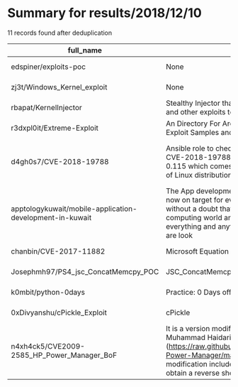 
# Summary for results/2018/12/10
    
11 records found after deduplication

| full_name | description | html_url | matched_list | matched_count | pushed_at | size | stargazers_count | language | forks_count |
|----------------------------------------------------------|------------------------------------------------------------------------------------------------------------------------------------------------------------------------------------------------------------------------------------------------------------------|-----------------------------------------------------------------------------|------------------------------------------------------|-----------------|---------------------------|--------|--------------------|------------|---------------|
| edspiner/exploits-poc | None | https://github.com/edspiner/exploits-poc | ['exploit'] | 1 | 2018-12-10 14:45:35+00:00 | 1 | 0 | | 0 |
| zj3t/Windows_Kernel_exploit | None | https://github.com/zj3t/Windows_Kernel_exploit | ['exploit'] | 1 | 2018-12-10 08:50:01+00:00 | 98 | 1 | | 0 |
| rbapat/KernelInjector | Stealthy Injector that leverages a vulnerable driver and other exploits to remain undetected | https://github.com/rbapat/KernelInjector | ['exploit'] | 1 | 2018-12-10 09:48:38+00:00 | 464 | 25 | C | 17 |
| r3dxpl0it/Extreme-Exploit | An Directory For Archiving Non-Robust Exploits, Exploit Samples and Malware Samples/Parts | https://github.com/r3dxpl0it/Extreme-Exploit | ['exploit'] | 1 | 2018-12-10 16:28:15+00:00 | 8 | 3 | C | 2 |
| d4gh0s7/CVE-2018-19788 | Ansible role to check the vulnerability tracked as CVE-2018-19788, impacts PolicyKit version 0.115 which comes pre-installed on a wide range of Linux distributions | https://github.com/d4gh0s7/CVE-2018-19788 | ['cve poc', 'cve-2', 'exploit', 'vulnerability poc'] | 4 | 2018-12-10 15:57:47+00:00 | 25 | 3 | Shell | 0 |
| apptologykuwait/mobile-application-development-in-kuwait | The App development market in the Kuwait is right now on target for every investor. This can be said without a doubt that apps are the future of our computing world and there is an app for almost everything and anything in the world. The investors are look | https://github.com/apptologykuwait/mobile-application-development-in-kuwait | ['exploit'] | 1 | 2018-12-10 05:40:00+00:00 | 0 | 0 | | 0 |
| chanbin/CVE-2017-11882 | Microsoft Equation 3.0/Convert python2 to python3 | https://github.com/chanbin/CVE-2017-11882 | ['cve-2'] | 1 | 2018-12-10 11:18:50+00:00 | 118 | 0 | Python | 0 |
| Josephmh97/PS4_jsc_ConcatMemcpy_POC | JSC_ConcatMemcpy Webkit Exploit POC | https://github.com/Josephmh97/PS4_jsc_ConcatMemcpy_POC | ['exploit'] | 1 | 2018-12-10 12:05:42+00:00 | 0 | 4 | HTML | 8 |
| k0mbit/python-0days | Practice: 0 Days off. | https://github.com/k0mbit/python-0days | ['0day'] | 1 | 2018-12-10 14:45:55+00:00 | 14 | 0 | nan | 0 |
| 0xDivyanshu/cPickle_Exploit | cPickle | https://github.com/0xDivyanshu/cPickle_Exploit | ['exploit'] | 1 | 2018-12-10 19:30:19+00:00 | 2 | 2 | Python | 1 |
| n4xh4ck5/CVE2009-2585_HP_Power_Manager_BoF | It is a version modified of the original exploit by Muhammad Haidari (https://raw.githubusercontent.com/Muhammd/HP-Power-Manager/master/hpm_exploit.py). The modification includes a payload which allows to obtain a reverse shell to avoid to open ports in th | https://github.com/n4xh4ck5/CVE2009-2585_HP_Power_Manager_BoF | ['cve-2', 'exploit'] | 2 | 2018-12-10 19:35:13+00:00 | 22 | 4 | Python | 3 |
